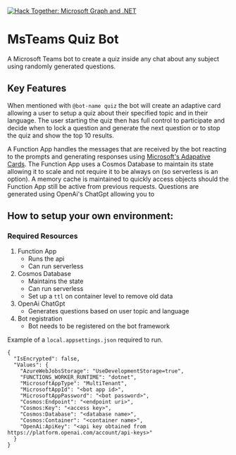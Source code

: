 [![Hack Together: Microsoft Graph and .NET](https://img.shields.io/badge/Microsoft-Hack--Together--Teams-6264A7?style=for-the-badge&logo=microsoft)](https://github.com/microsoft/hack-together-teams)

# MsTeams Quiz Bot

A Microsoft Teams bot to create a quiz inside any chat about any subject using randomly generated questions.

## Key Features

When mentioned with `@bot-name quiz` the bot will create an adaptive card allowing a user to setup a quiz about their specified topic and in their language. The user starting the quiz then has full control to participate and decide when to lock a question and generate the next question or to stop the quiz and show the top 10 results.

A Function App handles the messages that are received by the bot reacting to the prompts and generating responses using [Microsoft's Adapative Cards](https://adaptivecards.io/). The Function App uses a Cosmos Database to maintain its state allowing it to scale and not require it to be always on (so serverless is an option). A memory cache is maintained to quickly access objects should the Function App still be active from previous requests. Questions are generated using OpenAi's ChatGpt allowing you to 

## How to setup your own environment:

### Required Resources

1. Function App
    - Runs the api
    - Can run serverless
1. Cosmos Database
    - Maintains the state
    - Can run serverless
    - Set up a `ttl` on container level to remove old data
1. OpenAi ChatGpt
    - Generates questions based on user topic and language
1. Bot registration
    - Bot needs to be registered on the bot framework

Example of a `local.appsettings.json` required to run.
```
{
  "IsEncrypted": false,
  "Values": {
    "AzureWebJobsStorage": "UseDevelopmentStorage=true",
    "FUNCTIONS_WORKER_RUNTIME": "dotnet",
    "MicrosoftAppType": "MultiTenant",
    "MicrosoftAppId": "<bot app id>",
    "MicrosoftAppPassword": "<bot password>",
    "Cosmos:Endpoint": "<endpoint uri>",
    "Cosmos:Key": "<access key>",
    "Cosmos:Database": "<database name>",
    "Cosmos:Container": "<container name>",
    "OpenAi:ApiKey": "<api key obtained from https://platform.openai.com/account/api-keys>"
  }
}
```